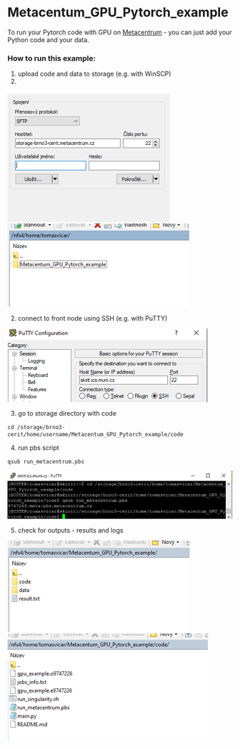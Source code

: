 # Metacentum_GPU_Pytorch_example

To run your Pytorch code with GPU on [Metacentrum](https://metavo.metacentrum.cz/) -  you can just add your Python code and your data.

### How to run this example:

1. upload code and data to storage (e.g. with WinSCP)
2. 
![winscp_login](readme_imgs/winscp_login.PNG)
![winscp_upload](readme_imgs/winscp_upload.PNG)

2. connect to front node using SSH (e.g. with PuTTY)

![putty_login](readme_imgs/putty_login.PNG)


3. go to storage directory with code

```
cd /storage/brno3-cerit/home/username/Metacentum_GPU_Pytorch_example/code
```

4. run pbs script

```
qsub run_metacentrum.pbs
```

![putty_run](readme_imgs/putty_run.PNG)

5. check for outputs - results and logs

![winscp_results](readme_imgs/winscp_results.PNG)
![winscp_logs](readme_imgs/winscp_logs.PNG)
